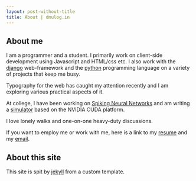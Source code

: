 ```yaml
---
layout: post-without-title
title: About | dmulog.in 
---
```


## About me

I am a programmer and a student.  I primarily work on client-side development
using Javascript and HTML/css etc.  I also work with the [django][django]
web-framework and the [python][python] programming language on a variety of
projects that keep me busy.  

Typography for the web has caught my attention recently and I am exploring
various practical aspects of it.

At college, I have been working on [Spiking Neural Networks][snn] and am
writing a [simulator][moment] based on the NVIDIA CUDA platform.

I love lonely walks and one-on-one heavy-duty discussions.

If you want to employ me or work with me, here is a link to my [resume][resume] and my [email][email].

## About this site

This site is spit by [jekyll][jekyll] from a custom template.

[django]: http://djangoproject.com/
[python]: http://www.python.org/
[snn]: http://en.wikipedia.org/wiki/Spiking_neural_network
[moment]: http://github.com/schatten/moment
[jekyll]: http://github.com/mojombo/jekyll
[resume]: /resume
[email]: mailto:dipanjan.mu@gmail.com
